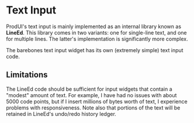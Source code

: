 # Text Input

ProdUI's text input is mainly implemented as an internal library known as **LineEd**. This library comes in two variants: one for single-line text, and one for multiple lines. The latter's implementation is significantly more complex.

The barebones text input widget has its own (extremely simple) text input code.


## Limitations

The LineEd code should be sufficient for input widgets that contain a "modest" amount of text. For example, I have had no issues with about 5000 code points, but if I insert millions of bytes worth of text, I experience problems with responsiveness. Note also that portions of the text will be retained in LineEd's undo/redo history ledger.
